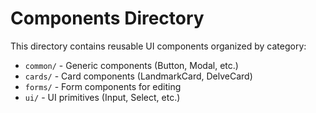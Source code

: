 # Components Directory

This directory contains reusable UI components organized by category:

- `common/` - Generic components (Button, Modal, etc.)
- `cards/` - Card components (LandmarkCard, DelveCard)
- `forms/` - Form components for editing
- `ui/` - UI primitives (Input, Select, etc.)